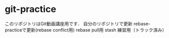 # git-practice
このリポジトリはGit動画講座用です．
自分のリポジトリで更新
rebase-practiceで更新(rebase conflict用)
rebase pull用
stash 練習用（トラック済み）
